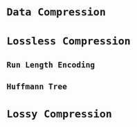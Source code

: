 # `Data Compression`


# `Lossless Compression`

## `Run Length Encoding`

## `Huffmann Tree`


# `Lossy Compression`